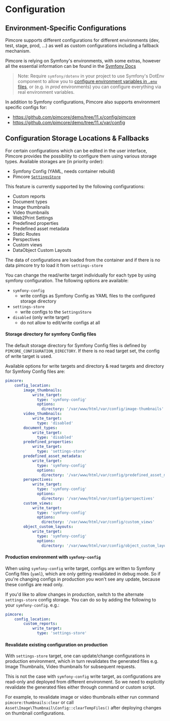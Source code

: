 # Configuration

## Environment-Specific Configurations
Pimcore supports different configurations for different environments (dev, test, stage, prod, ...) as well as custom 
configurations including a fallback mechanism. 

Pimcore is relying on Symfony's environments, with some extras, however all the essential 
information can be found in the [Symfony Docs](https://symfony.com/doc/current/configuration.html#configuration-environments)

> Note: Require `symfony/dotenv` in your project to use Symfony's DotEnv component to allow you to 
[configure environment variables in `.env` files](https://symfony.com/doc/current/configuration.html#configuring-environment-variables-in-env-files), 
or (e.g. in *prod* environments) you can configure everything via real environment variables.

In addition to Symfony configurations, Pimcore also supports environment specific configs for: 

* <https://github.com/pimcore/demo/tree/11.x/config/pimcore> 
* <https://github.com/pimcore/demo/tree/11.x/var/config>


## Configuration Storage Locations & Fallbacks
For certain configurations which can be edited in the user interface, 
Pimcore provides the possibility to configure them using various storage types. 
Available storages are (in priority order): 
- Symfony Config (YAML, needs container rebuild)
- Pimcore [`SettingsStore`](../19_Development_Tools_and_Details/42_Settings_Store.md)

This feature is currently supported by the following configurations: 
- Custom reports
- Document types
- Image thumbnails 
- Video thumbnails
- Web2Print Settings
- Predefined properties
- Predefined asset metadata
- Static Routes
- Perspectives
- Custom views
- DataObject Custom Layouts

The data of configurations are loaded from the container and if there is no data pimcore try to load it from `settings-store`

You can change the read/write target individually for each type by using symfony configuration.
The following options are available: 
- `symfony-config` 
  - write configs as Symfony Config as YAML files to the configured storage directory
- `settings-store` 
  - write configs to the `SettingsStore`
- `disabled` (only write target) 
  - do not allow to edit/write configs at all

#### Storage directory for symfony Config files

The default storage directory for Symfony Config files is defined by `PIMCORE_CONFIGURATION_DIRECTORY`.
If there is no read target set, the config of write target is used.

Available options for write targets and directory & read targets and directory for Symfony Config files are: 
```yaml
pimcore:
    config_location:
        image_thumbnails:
            write_target:
	          type: 'symfony-config'
              options:
                directory: '/var/www/html/var/config/image-thumbnails'
        video_thumbnails:
            write_target:
	          type: 'disabled'
        document_types:
            write_target:
	          type: 'disabled'
        predefined_properties:
            write_target:
	          type: 'settings-store'
        predefined_asset_metadata:
            write_target:
	          type: 'symfony-config'
              options:
                directory: '/var/www/html/var/config/predefined_asset_metadata'
        perspectives:
            write_target:
	          type: 'symfony-config'
              options:
                directory: '/var/www/html/var/config/perspectives'
        custom_views:
            write_target:
	          type: 'symfony-config'
              options:
                directory: '/var/www/html/var/config/custom_views'
        object_custom_layouts:
            write_target:
	          type: 'symfony-config'
              options:
                directory: '/var/www/html/var/config/object_custom_layouts'
```

#### Production environment with `symfony-config`
When using `symfony-config` write target, configs are written to Symfony Config files (`yaml`), which are only getting revalidated in debug mode. So if you're
changing configs in production you won't see any update, because these configs are read only.

If you'd like to allow changes in production, switch to the alternate `settings-store` config storage. 
You can do so by adding the following to your `symfony-config`. e.g.:
```yaml
pimcore:
    config_location:
        custom_reports:
            write_target:
	          type: 'settings-store'
```

#### Revalidate existing configuration on production
With `settings-store` target, one can update/change configurations in production environment, which in turn revalidates the generated files e.g. Image Thumbnails, Video thumbnails for subsequent requests.

This is not the case with `symfony-config` write target, as configurations are read-only and deployed from different environment. So we need to explicitly revalidate the generated files either through command or custom script. 

For example, to revalidate image or video thumbnails either run command `pimcore:thumbnails:clear` or call `Asset\Image\Thumbnail\Config::clearTempFiles()` after deploying changes on thumbnail configurations.
